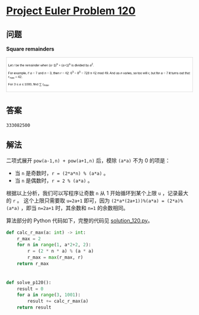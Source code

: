 # [Project Euler Problem 120](https://projecteuler.net/problem=120)

## 问题

**Square remainders**

![题目截图](../images/problem_120.png)

## 答案

`333082500`

## 解法

二项式展开 `pow(a-1,n) + pow(a+1,n)` 后，模除 `(a*a)` 不为 0 的项是：

- 当 `n` 是奇数时，`r = (2*a*n) % (a*a)` 。
- 当 `n` 是偶数时，`r = 2 % (a*a)` 。

根据以上分析，我们可以写程序让奇数 `n` 从 1 开始循环到某个上限 `u` ，记录最大的 `r` 。
这个上限只需要取 `u=2a+1` 即可，因为 `(2*a*(2a+1))%(a*a) = (2*a)%(a*a)` ，即当 `n=2a+1` 时，其余数和 `n=1` 的余数相同。

算法部分的 Python 代码如下，完整的代码见 [solution_120.py](../solutions/solution_120.py)。

```python
def calc_r_max(a: int) -> int:
    r_max = 2
    for n in range(1, a*2+2, 2):
        r = (2 * n * a) % (a * a)
        r_max = max(r_max, r)
    return r_max


def solve_p120():
    result = 0
    for a in range(3, 1001):
        result += calc_r_max(a)
    return result
```

